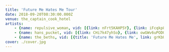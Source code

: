 ```yaml
---
title: 'Future Me Hates Me Tour'
date: 2018-09-20T08:30:00.000Z
venue: the_captain_cook_hotel
artists:
    - {name: repulsive_woman, vid: [{link: nFrt5KAHP5Y}, {link: iFcqkp8ruXw}]}
    - {name: hans_pucket, vid: [{link: CHi7k47yhSo}, {link: owGWv6uPOD0}, {link: neADnr0KKco}]}
    - {name: the_beths, vid: [{title: 'Future Me Hates Me', link: grKbUKMYsUk}, {title: 'Happy Unhappy', link: r0cwU__lnys}]}
cover: ./cover.jpg
---
```

